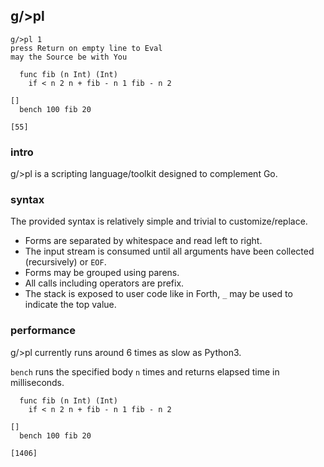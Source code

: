 ## g/>pl

```
g/>pl 1
press Return on empty line to Eval
may the Source be with You

  func fib (n Int) (Int) 
    if < n 2 n + fib - n 1 fib - n 2

[]
  bench 100 fib 20

[55]
```

### intro
g/>pl is a scripting language/toolkit designed to complement Go.

### syntax
The provided syntax is relatively simple and trivial to customize/replace.

- Forms are separated by whitespace and read left to right.
- The input stream is consumed until all arguments have been collected (recursively) or `EOF`.
- Forms may be grouped using parens.
- All calls including operators are prefix.
- The stack is exposed to user code like in Forth, `_` may be used to indicate the top value.

### performance

g/>pl currently runs around 6 times as slow as Python3.

`bench` runs the specified body `n` times and returns elapsed time in milliseconds.

```
  func fib (n Int) (Int) 
    if < n 2 n + fib - n 1 fib - n 2

[]
  bench 100 fib 20

[1406]
```